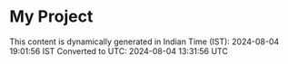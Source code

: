 # My Project

This content is dynamically generated in Indian Time (IST): 2024-08-04 19:01:56 IST
Converted to UTC: 2024-08-04 13:31:56 UTC
